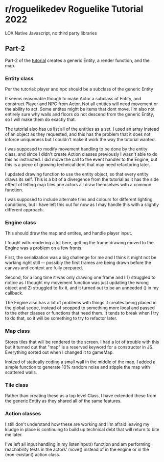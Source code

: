 # r/roguelikedev Roguelike Tutorial 2022
LOX
Native Javascript, no third party libraries

##  Part-2
Part-2 of the [tutorial](https://rogueliketutorials.com/tutorials/tcod/v2/part-2/) creates a generic Entity, a render function, and the map.

### Entity class
Per the tutorial: player and npc should be a subclass of the generic Entity

It seems reasonable though to make Actor a subclass of Entity, and construct Player and NPC from Actor.  Not all entities will need movement or the ability to act.  Some entites might be items that dont move.  I'm also not entirely sure why walls and floors do not descend from the generic Entity, so I will make them do exactly that.

The tutorial also has us list all of the entities as a set.  I used an array instead of an object as they requested, and this has the problem that it does not inforce uniqueness but I couldn't make it work the way the tutorial wanted.

I was supposed to modify movement handling to be done by the entity class, and since I didn't create Action classes previously I wasn't able to do this as instructed.  I did move the call to the event handler to the Engine, but this is a piece of growing technical debt that may need refactoring later.

I updated drawing function to use the entity object, so that every entity draws its self.  This is a bit of a divergence from the tutorial as it has the side effect of letting map tiles ane actors all draw themselves with a common function.

I was supposed to include alternate tiles and colours for different lighting conditions, but I have left this out for now as I may handle this with a slightly different approach.

### Engine class
This should draw the map and entites, and handle player input.

I fought with rendering a lot here, getting the frame drawing moved to the Engine was a problem on a few fronts:

First, the serialization was a big challenge for me and I think it might not be working right still -- possibly the first frames are being drawn before the canvas and context are fully prepared.  

Second, for a long time it was only drawing one frame and I 1) struggled to notice as I thought my movement function was just updating the wrong object and 2) struggled to fix it, and it turned out to be an unneeded () in my callback.

The Engine also has a lot of problems with things it creates being placed in the global scope, instead of scopped to something more local and passed to the other classes or functions that need them.  It tends to break when I try to do that, so it will be something to try to refactor later.

### Map class
Stores tiles that will be rendered to the screen.  I had a lot of trouble with this but it turned out that "map" is a reserved keyword for a constructor in JS.  Everything sorted out when I changed it to gameMap.

Instead of statically coding a small wall in the middle of the map, I added a simple function to generate 10% random noise and stipple the map with scattered walls.

### Tile class
Rather than creating these as a top level Class, I have extended these from the generic Entity as they shared all of the same features.

### Action classes
I still don't understand how these are working and I'm afraid leaving my kludge in place is continuing to build up technical debt that will return to bite me later.

I've left all input handling in my listenInput() function and am performing reachability tests in the actors' move() instead of in the engine or in the (non-existant) action class.

